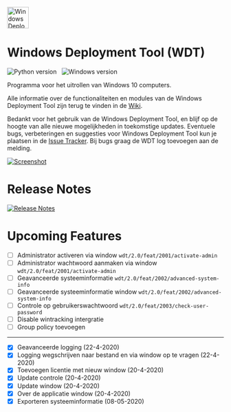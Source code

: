 <img src="https://github.com/jebr/windows-deployment-tool/blob/master/src/icons/wdt-logo.png" alt="Windows Deployment Tool" width="50" height="50"></img>

# Windows Deployment Tool (WDT)
![Python version](https://img.shields.io/badge/python-3.7-blue) &nbsp;
![Windows version](https://img.shields.io/badge/windows-10-important)

Programma voor het uitrollen van Windows 10 computers. 

Alle informatie over de functionaliteiten en modules van de Windows Deployment Tool zijn terug te vinden in de 
[Wiki](https://github.com/jebr/windows-deployment-tool/wiki).

Bedankt voor het gebruik van de Windows Deployment Tool, en blijf op de hoogte van alle nieuwe mogelijkheden
in toekomstige updates. 
Eventuele bugs, verbeteringen en suggesties voor Windows Deployment Tool 
kun je plaatsen in de [Issue Tracker](https://github.com/jebr/windows-deployment-tool/issues). 
Bij bugs graag de WDT log toevoegen aan de melding.


[![Screenshot](https://github.com/jebr/windows-deployment-tool/blob/master/src/icons/screenshot-WDT_v1.0.png?raw=true "WDT screenshot")](https://github.com/jebr/windows-deployment-tool/releases)

# Release Notes
[![Release Notes](https://img.shields.io/badge/Release%20Notese-v1.0-green)](https://github.com/jebr/windows-deployment-tool/blob/master/release_notes.md)

# Upcoming Features
- [ ] Administrator activeren via window `wdt/2.0/feat/2001/activate-admin`
- [ ] Administrator wachtwoord aanmaken via window `wdt/2.0/feat/2001/activate-admin`
- [ ] Geavanceerde systeeminformatie `wdt/2.0/feat/2002/advanced-system-info`
- [ ] Geavanceerde systeeminformatie window `wdt/2.0/feat/2002/advanced-system-info`
- [ ] Controle op gebruikerswachtwoord `wdt/2.0/feat/2003/check-user-password`
- [ ] Disable wintracking intergratie
- [ ] Group policy toevoegen
---
- [x] Geavanceerde logging (22-4-2020)
- [x] Logging wegschrijven naar bestand en via window op te vragen (22-4-2020)
- [x] Toevoegen licentie met nieuw window (20-4-2020)
- [x] Update controle (20-4-2020)
- [x] Update window (20-4-2020)
- [x] Over de applicatie window (20-4-2020)
- [x] Exporteren systeeminformatie (08-05-2020)
